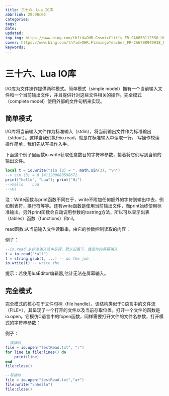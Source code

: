 ```yaml
---
title: 三十六、Lua IO库
abbrlink: 28c98c02
categories: 
tags: 
date: 
updated: 
top_img: https://www.bing.com/th?id=OHR.CosmicCliffs_FR-CA6658112550_UHD.jpg
cover: https://www.bing.com/th?id=OHR.FlamingoTeacher_FR-CA6708949938_UHD.jpg
keywords: 
---
```

# 三十六、Lua IO库

I/O库为文件操作提供两种模式。简单模式（simple model）拥有一个当前输入文件和一个当前输出文件，并且提供针对这些文件相关的操作。完全模式（complete model）使用外部的文件句柄来实现。

## 简单模式

I/O库将当前输入文件作为标准输入（stdin），将当前输出文件作为标准输出（stdout）。这样当我们执行io.read，就是在标准输入中读取一行。
写操作较读操作简单，我们先从写操作入手。

下面这个例子里函数io.write获取任意数目的字符串参数，接着将它们写到当前的输出文件。

```lua
local t = io.write("sin (3) = ", math.sin(3), "\n")
--> sin (3) = 0.1411200080598672
print("hello", "Lua"); print("Hi")
-->hello    Lua
-->Hi
```

注：Write函数与print函数不同在于，write不附加任何额外的字符到输出中去，例如制表符，换行符等等。还有write函数是使用当前输出文件，而print始终使用标准输出。另外print函数会自动调用参数的tostring方法，所以可以显示出表（tables）函数（functions）和nil。

read函数:从当前输入文件读取串，由它的参数控制读取的内容：

例子：

```lua
--io.read 从标准输入流中获得，默认设置下，就是你的屏幕输入
t = io.read("*all")
t = string.gsub(t, ...) -- do the job
io.write(t) -- write the
```

提示：若使用luaEditor编辑器,估计无法在屏幕输入。

## 完全模式

完全模式的核心在于文件句柄（file handle）。该结构类似于C语言中的文件流（FILE*），其呈现了一个打开的文件以及当前存取位置。打开一个文件的函数是io.open。它模仿C语言中的fopen函数，同样需要打开文件的文件名参数，打开模式的字符串参数：

例子：

```lua
--读操作
file = io.open("testRead.txt", "r")
for line in file:lines() do
    print(line)
end
file:close()

--写操作
file = io.open("testRead.txt","a+")
file:write("\nhello")
file:close()
```